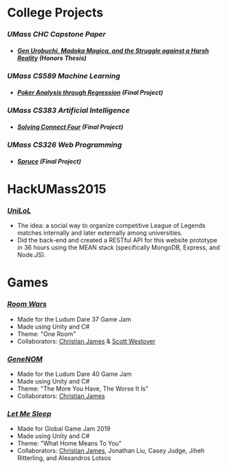 # College Projects

### _UMass CHC Capstone Paper_

- ##### [Gen Urobuchi, _Madoka Magica_, and the Struggle against a Harsh Reality](College/UMass_Honors%20Capstone/Josh%20Espinosa_Honors%20Capstone_Public.pdf) (Honors Thesis)

### _UMass CS589 Machine Learning_

- ##### [Poker Analysis through Regression](College/UMass_CS589%20Machine%20Learning) (Final Project)

### _UMass CS383 Artificial Intelligence_

- ##### [Solving Connect Four](College/UMass_CS383%20Artificial%20Intelligence) (Final Project)

### _UMass CS326 Web Programming_

- ##### [Spruce](College/UMass_CS326%20Web%20Programming) (Final Project)

# HackUMass2015

### _[UniLoL](College/UMass_Hackathon%202015/UniLoL)_

- The idea: a social way to organize competitive League of Legends matches internally and later externally among universities.
- Did the back-end and created a RESTful API for this website prototype in 36 hours using the MEAN stack (specifically MongoDB, Express, and Node.JS).

# Games

### _[Room Wars](http://ludumdare.com/compo/ludum-dare-37/?action=preview&uid=113176)_

- Made for the Ludum Dare 37 Game Jam
- Made using Unity and C#
- Theme: "One Room"
- Collaborators: [Christian James](https://github.com/cjames1224) & [Scott Westover](https://github.com/scottwestover)

### _[GeneNOM](https://ldjam.com/events/ludum-dare/40/genenom)_

- Made for the Ludum Dare 40 Game Jam
- Made using Unity and C#
- Theme: "The More You Have, The Worse It Is"
- Collaborators: [Christian James](https://github.com/cjames1224)

### _[Let Me Sleep](https://globalgamejam.org/2019/games/let-me-sleep)_

- Made for Global Game Jam 2019
- Made using Unity and C#
- Theme: "What Home Means To You"
- Collaborators: [Christian James](https://github.com/cjames1224), Jonathan Liu, Casey Judge, Jiheh Ritterling, and Alexandros Lotsos
